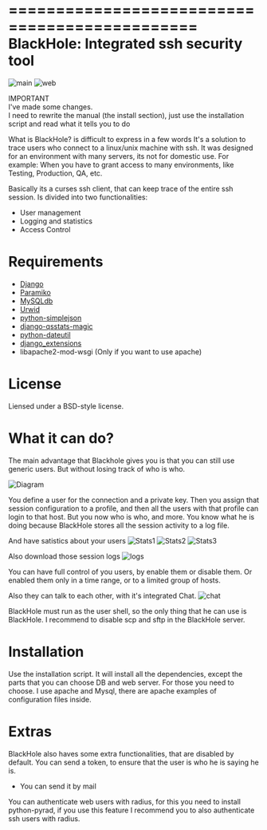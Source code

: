 ==============================================
BlackHole: Integrated ssh security tool
==============================================
![main](http://img577.imageshack.us/img577/2091/mainwindowa.png)
![web](http://img32.imageshack.us/img32/957/indexgm.png)


<dl>
  <dt>IMPORTANT</dt>
  <dt>I've made some changes.</dd>
  <dt>I need to rewrite the manual (the install section), just use the installation script and read what it tells you to do</dt>
</dl>

What is BlackHole?
is difficult to express in a few words
It's a solution to trace users who connect to a linux/unix machine with ssh.
It was designed for an environment with many servers, its not for domestic use.
For example: When you have to grant access to many environments, like Testing, Production, QA, etc.


Basically its a curses ssh client, that can keep trace of the entire ssh session.
Is divided into two functionalities:
* User management
* Logging and statistics
* Access Control

Requirements
============

* [Django](https://www.djangoproject.com/)
* [Paramiko](http://www.lag.net/paramiko/)
* [MySQLdb](http://www.lag.net/paramiko/)
* [Urwid](http://excess.org/urwid/)
* [python-simplejson](https://github.com/simplejson/simplejson)
* [django-qsstats-magic](https://bitbucket.org/kmike/django-qsstats-magic)
* [python-dateutil](http://labix.org/python-dateutil)
* [django_extensions](https://github.com/django-extensions/django-extensions)
* libapache2-mod-wsgi (Only if you want to use apache)

License
=======

Liensed under a BSD-style license.

What it can do?
==============

The main advantage that Blackhole gives you is that you can still use generic users.
But without losing track of who is who.

![Diagram](http://img717.imageshack.us/img717/371/diagramv.jpg)

You define a user for the connection and a private key.
Then you assign that session configuration to a profile, and then all the users with that profile can login to that host.
But you now who is who, and more. 
You know what he is doing because BlackHole stores all the session activity to a log file.

And have satistics about your users
![Stats1](http://img849.imageshack.us/img849/4737/logincount.png)
![Stats2](http://img33.imageshack.us/img33/9905/sourceg.png)
![Stats3](http://img29.imageshack.us/img29/2551/statska.png)

Also download those session logs
![logs](http://img534.imageshack.us/img534/6042/logsx.png)

You can have full control of you users, by enable them or disable them.
Or enabled them only in a time range, or to a limited group of hosts.

Also they can talk to each other, with it's integrated Chat.
![chat](http://img59.imageshack.us/img59/5710/chatsgk.png)

BlackHole must run as the user shell, so the only thing that he can use is BlackHole.
I recommend to disable scp and sftp in the BlackHole server.

Installation
==============

Use the installation script. It will install all the dependencies, except the parts that you can choose DB and web server.
For those you need to choose.
I use apache and Mysql, there are apache examples of configuration files inside.

Extras
======

BlackHole also haves some extra functionalities, that are disabled by default.
You can send a token, to ensure that the user is who he is saying he is.
* You can send it by mail

You can authenticate web users with radius, for this you need to install python-pyrad,
if you use this feature I recommend you to also authenticate ssh users with radius.




